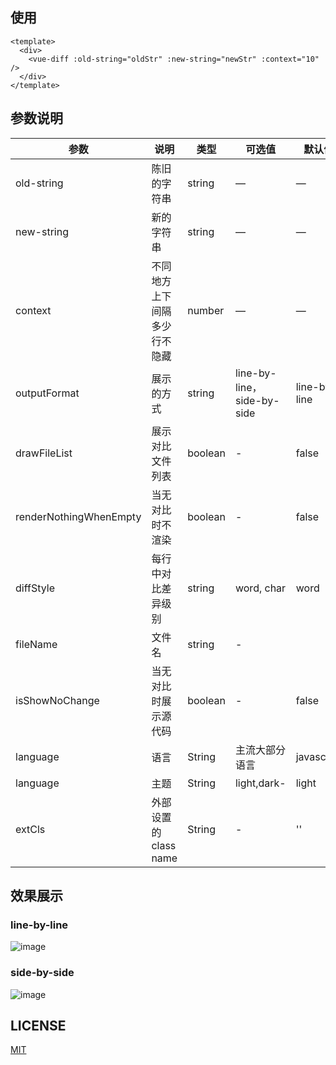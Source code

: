 
## 使用

```vue
<template>
  <div>
    <vue-diff :old-string="oldStr" :new-string="newStr" :context="10" />
  </div>
</template>

```

## 参数说明

| 参数      | 说明    | 类型      | 可选值       | 默认值   |
|---------- |-------- |---------- |-------------  |-------- |
| old-string| 陈旧的字符串| string  |   —    |    —     |
| new-string| 新的字符串| string  |   —    |    —     |
| context| 不同地方上下间隔多少行不隐藏 | number  |   —    |    —     |
| outputFormat| 展示的方式 | string  |   line-by-line，side-by-side    |    line-by-line     |
| drawFileList | 展示对比文件列表 | boolean | - | false |
| renderNothingWhenEmpty | 当无对比时不渲染 | boolean | - | false |
| diffStyle | 每行中对比差异级别 | string | word, char | word |
| fileName | 文件名 | string | - |  |
| isShowNoChange | 当无对比时展示源代码 | boolean | - | false |
| language | 语言 | String | 主流大部分语言 | javascript |
| language | 主题 | String | light,dark- | light |
| extCls |  外部设置的 class name | String | - | '' |

## 效果展示

### line-by-line

![image](https://github.com/ddchef/vue-code-diff/blob/master/2018-06-01.png?raw=true)

### side-by-side

![image](https://github.com/ddchef/vue-code-diff/blob/master/2018050615272.png?raw=true)

## LICENSE

[MIT](LICENSE)
